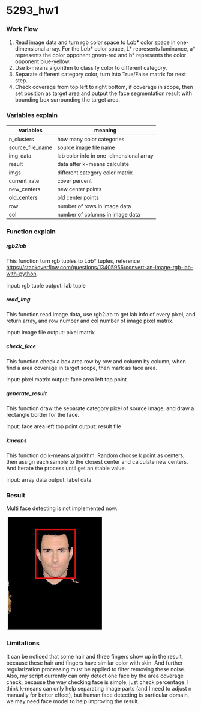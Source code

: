 # 5293_hw1
### Work Flow
1. Read image data and turn rgb color space to L*a*b* color space in one-dimensional array. For the  L*a*b* color space, L* represents luminance, a*  represents the color opponent green-red and b*  represents the color opponent blue-yellow.
3. Use k-means algorithm to classify color to different category.
4. Separate different category color, turn into True/False matrix for next step.
5. Check coverage from top left to right bottom, if coverage in scope, then set position as target area and output the face segmentation result with bounding box surrounding the target area.

### Variables explain
| variables | meaning |
| --- | --- |
| n_clusters | how many color categories |
| source_file_name | source image file name|
| img_data | lab color info in one-dimensional array |
| result | data after k-means calculate | 
| imgs | different category color matrix | 
| current_rate | cover percent | 
| new_centers | new center points|
| old_centers | old center points |
| row | number of rows in image data | 
| col | number of columns in image data | 

### Function explain

##### rgb2lab
This function turn rgb tuples to L*a*b* tuples, reference https://stackoverflow.com/questions/13405956/convert-an-image-rgb-lab-with-python.

input: rgb tuple
output: lab tuple
    
##### read_img
This function read image data, use rgb2lab to get lab info of every pixel, and return array, and row number and col number of image pixel matrix.

input: image file
output: pixel matrix

##### check_face
This function check a box area row by row and column by column, when find a area coverage in target scope, then mark as face area.

input: pixel matrix
output: face area left top point

##### generate_result
This function draw the separate category pixel of source image, and draw a rectangle border for the face.

input: face area left top point
output: result file

##### kmeans
This function do k-means algorithm:
Random choose k point as centers, then assign each sample to the closest center and calculate new centers. And Iterate the process until get an stable value. 

input: array data
output: label data

### Result
Multi face detecting is not implemented now.

.![](89_48result.jpg)

### Limitations
It can be noticed that some hair and three fingers show up in the result, because these hair and fingers have similar color with skin. And further regularization processing must be applied to filter removing these noise. Also, my script currently can only detect one face by the area coverage check, because the way checking face is simple, just check percentage. I think k-means can only help separating image parts (and I need to adjust n manually for better effect), but human face detecting is particular domain, we may need face model to help improving the result. 
